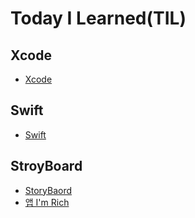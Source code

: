 # Today I Learned(TIL)

## Xcode
* [Xcode](https://github.com/metryGeo/TIL/tree/main/Xcode)


## Swift
* [Swift](https://github.com/metryGeo/TIL/tree/main/Swift)

## StroyBoard
* [StoryBaord](https://github.com/metryGeo/TIL/tree/main/StoryBoard)
* [앱 I'm Rich](https://github.com/metryGeo/TIL/tree/main/StoryBoard/I'm%20Rich)
